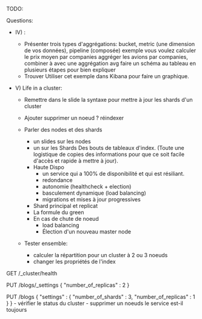 TODO:


Questions:

- IV) : 
    - Présenter trois types d'aggrégations:
        bucket, metric (une dimension de vos données), pipeline (composée)
        exemple vous voulez calculer le prix moyen par companies
        aggréger les avions par companies, combiner à avec une aggrégation avg
        faire un schéma au tableau en plusieurs étapes pour bien expliquer
    - Trouver Utiliser cet exemple dans Kibana pour faire un graphique.
        
    
- V) Life in a cluster:
    - Remettre dans le slide la syntaxe pour mettre à jour les shards d'un cluster
    - Ajouter supprimer un noeud ? réindexer

    - Parler des nodes et des shards
        - un slides sur les nodes
        - un sur les Shards
            Des bouts de tableaux d'index.
            (Toute une logistique de copies des informations pour que ce soit facile d'accès
            et rapide à mettre à jour).
        - Haute Dispo
            - un service qui a 100% de disponibilité et qui est résiliant.
            - redondance
            - autonomie (healthcheck + election)
            - basculement dynamique (load balancing)
            - migrations et mises à jour progressives
        - Shard principal et replicat
        - La formule du green
        - En cas de chute de noeud
            - load balancing
            - Élection d'un nouveau master node
        
    - Tester ensemble:
        - calculer la répartition pour un cluster à 2 ou 3 noeuds
        - changer les propriétés de l'index


GET /_cluster/health

PUT /blogs/_settings
{
    "number_of_replicas" : 2
}

PUT /blogs
{
"settings" : {
"number_of_shards" : 3,
"number_of_replicas" : 1
}
}
        - vérifier le status du cluster
        - supprimer un noeuds
            le service est-il toujours
        